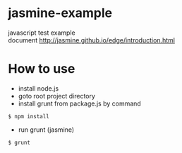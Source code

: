 # jasmine-example
javascript test example<br/>
document http://jasmine.github.io/edge/introduction.html

# How to use
- install node.js
- goto root project directory
- install grunt from package.js by command
```shell
$ npm install
```
- run grunt (jasmine)
```shell
$ grunt
```


